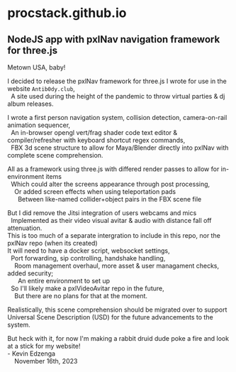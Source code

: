 # procstack.github.io
## NodeJS app with pxlNav navigation framework for three.js

Metown USA, baby!


I decided to release the pxlNav framework for three.js I wrote for use in the website `Antib0dy.club`,
<br/>&nbsp;&nbsp;A site used during the height of the pandemic to throw virtual parties & dj album releases.

I wrote a first person navigation system, collision detection, camera-on-rail animation sequencer,
<br/>&nbsp;&nbsp;An in-browser opengl vert/frag shader code text editor & compiler/refresher with keyboard shortcut regex commands,
<br/>&nbsp;&nbsp;FBX 3d scene structure to allow for Maya/Blender directly into pxlNav with complete scene comprehension.

All as a framework using three.js with differed render passes to allow for in-environment items
<br/>&nbsp;&nbsp;Which could alter the screens appearance through post processing,
<br/>&nbsp;&nbsp;&nbsp;&nbsp;Or added screen effects when using teleportation pads
<br/>&nbsp;&nbsp;&nbsp;&nbsp;&nbsp;&nbsp;Between like-named collider+object pairs in the FBX scene file

But I did remove the Jitsi integration of users webcams and mics
<br/>&nbsp;&nbsp;Implemented as their video visual avitar & audio with distance fall off attenuation.
<br/>This is too much of a separate intergration to include in this repo, nor the pxlNav repo (when its created)
<br/>It will need to have a docker script, websocket settings,
<br/>&nbsp;&nbsp;Port forwarding, sip controlling, handshake handling,
<br/>&nbsp;&nbsp;&nbsp;&nbsp;Room management overhaul, more asset & user managament checks, added security;
<br/>&nbsp;&nbsp;&nbsp;&nbsp;&nbsp;&nbsp;An entire environment to set up
<br/>&nbsp;&nbsp;So I'll likely make a pxlVideoAvitar repo in the future,
<br/>&nbsp;&nbsp;&nbsp;&nbsp;But there are no plans for that at the moment.

Realistically, this scene comprehension should be migrated over to support Universal Scene Description (USD) for the future advancements to the system.

But heck with it, for now I'm making a rabbit druid dude poke a fire and look at a stick for my website!
<br/> - Kevin Edzenga
<br/>&nbsp;&nbsp;&nbsp;&nbsp;November 16th, 2023
